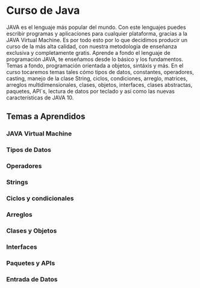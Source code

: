 # Curso de Java

JAVA es el lenguaje más popular del mundo. Con este lenguajes puedes escribir programas y aplicaciones para cualquier plataforma, gracias a la JAVA Virtual Machine. Es por todo esto por lo que decidimos producir un curso de la más alta calidad, con nuestra metodología de enseñanza exclusiva y completamente gratis. Aprende a fondo el lenguaje de programación JAVA, te enseñamos desde lo básico y los fundamentos. Temas a fondo, programación orientada a objetos, sintáxis y más. En el curso tocaremos temas tales cómo tipos de datos, constantes, operadores, casting, manejo de la clase String, ciclos, condiciones, arreglo, matrices, arreglos multidimensionales, clases, objetos, interfaces, clases abstractas, paquetes, API`s, lectura de datos por teclado y así como las nuevas características de JAVA 10.

## Temas a Aprendidos

### JAVA Virtual Machine
### Tipos de Datos
### Operadores
### Strings
### Ciclos y condicionales
### Arreglos
### Clases y Objetos
### Interfaces
### Paquetes y APIs
### Entrada de Datos

